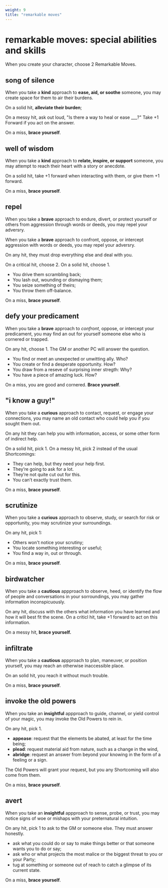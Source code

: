```yaml
---
weight: 9
title: "remarkable moves"
---
```


# remarkable moves: special abilities and skills

When you create your character, choose 2 Remarkable Moves.

## song of silence

When you take a **kind** approach to **ease, aid, or soothe** someone, you may create space for them to air their burdens.

On a solid hit, **alleviate their burden**;

On a messy hit, ask out loud, "Is there a way to heal or ease ___?" Take +1 Forward if you act on the answer.

On a miss, **brace yourself**.

## well of wisdom

When you take a **kind** approach to **relate, inspire, or support** someone, you may attempt to reach their heart with a story or anecdote.

On a solid hit, take +1 forward when interacting with them, or give them +1 forward.

On a miss, **brace yourself**.

## repel

When you take a **brave** approach to endure, divert, or protect yourself or others from aggression through words or deeds, you may repel your adversry.

When you take a **brave** approach to confront, oppose, or intercept aggression with words or deeds, you may repel your adversry.

On any hit, they must drop everything else and deal with you.

On a critical hit, choose 2. On a solid hit, choose 1.

- You drive them scrambling back;
- You lash out, wounding or dismaying them;
- You seize something of theirs;
- You throw them off-balance.

On a miss, **brace yourself**.

## defy your predicament

When you take a **brave** approach to _confront_, oppose, or intercept your predicament, you may find an out for yourself someone else who is cornered or trapped.

On any hit, choose 1. The GM or another PC will answer the question.

- You find or meet an unexpected or unwitting ally. Who?
- You create or find a desperate opportunity. How?
- You draw from a reseve of surprising inner stregth: Why?
- You have a piece of amazing luck. How?

On a miss, you are good and cornered. **Brace yourself**.

## "i know a guy!"

When you take a **curious** approach to contact, request, or engage your connections, you may name an old contact who could help you if you sought them out. 

On any hit they can help you with information, access, or some other form of indirect help. 

On a solid hit, pick 1. On a messy hit, pick 2 instead of the usual Shortcomings:

- They can help, but they need your help first.
- They’re going to ask for a lot.
- They’re not quite cut out for this.
- You can’t exactly trust them.

On a miss, **brace yourself**. 

## scrutinize

When you take a **curious** approach to observe, study, or search for risk or opportunity, you may scrutinize your surroundings.

On any hit, pick 1:

- Others won't notice your scrutiny;
- You locate something interesting or useful;
- You find a way in, out or through.

On a miss, **brace yourself**.

## birdwatcher

When you take a **cautious** appproach to observe, heed, or identify the flow of people and conversations in your sorroundings, you may gather information inconspicuously.

On any hit, discuss with the others what information you have learned and how it will best fit the scene. On a criticl hit, take +1 forward to act on this information.

On a messy hit, **brace yourself.**

## infiltrate

When you take a **cautious** appproach to plan, maneuver, or position yourself, you may reach an otherwise inaccessible place.

On an solid hit, you reach it without much trouble.

On a miss, **brace yourself**.

## invoke the old powers

When you take an **insightful** appproach to guide, channel, or yield control of your magic, you may invoke the Old Powers to rein in.

On any hit, pick 1.

- **appease**: request that the elements be abated, at least for the time being;
- **plead**: request material aid from nature, such as a change in the wind, 
- **abridge**: request an answer from beyond your knowing in the form of a feeling or a sign.

The Old Powers will grant your request, but you any Shortcoming will also come from them.

On a miss, **brace yourself**.

## avert

When you take an **insightful** appproach to sense, probe, or trust, you may notice signs of woe or mishaps with your preternatural intuition.

On any hit, pick 1 to ask to the GM or someone else. They must answer honestly.

- ask what you could do or say to make things better or that someone wants you to do or say;
- ask who or what projects the most malice or the biggest threat to you or your Party;
- tug at something or someone out of reach to catch a glimpse of its current state.

On a miss, **brace yourself**.